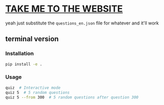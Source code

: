 # [TAKE ME TO THE WEBSITE](https://dromaniv.github.io/quizzer/)

yeah just substitute the `questions_en.json` file for whatever and it'll work

## terminal version

### Installation

```bash
pip install -e .
```

### Usage

```bash
quiz  # Interactive mode
quiz 5  # 5 random questions
quiz 5 --from 300  # 5 random questions after question 300
```
